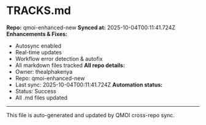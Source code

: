 # TRACKS.md

**Repo:** qmoi-enhanced-new
**Synced at:** 2025-10-04T00:11:41.724Z
**Enhancements & Fixes:**
- Autosync enabled
- Real-time updates
- Workflow error detection & autofix
- All markdown files tracked
**All repo details:**
- Owner: thealphakenya
- Repo: qmoi-enhanced-new
- Last sync: 2025-10-04T00:11:41.724Z
**Automation status:**
- Status: Success
- All .md files updated
---
This file is auto-generated and updated by QMOI cross-repo sync.

